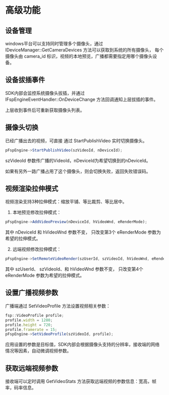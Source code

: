 # 高级功能

## 设备管理

windows平台可以支持同时管理多个摄像头，通过 IDeviceManager::GetCameraDevices 方法可以获取到系统的所有摄像头，
每个摄像头由 camera_id 标识，视频的本地预览，广播都需要指定用哪个摄像头设备。

## 设备拔插事件

SDK内部会监控系统摄像头拔插，并通过 IFspEngineEventHandler::OnDeviceChange 方法回调通知上层拔插的事件。

上层收到事件后可重新获取摄像头列表。

## 摄像头切换

已经广播出去的视频，可直接 通过 StartPublishVideo 实时切换摄像头。

```js
pFspEngine->StartPublishVideo(szVideoId, nDeviceId);
```

szVideoId 参数传广播的VideoId，nDeviceId为希望切换到的nDeviceId。

如果有另外一路广播占用了这个摄像头，则会切换失败，返回失败错误码。

## 视频渲染拉伸模式

视频渲染支持3种拉伸模式：缩放平铺、等比裁剪、等比居中。

1. 本地预览修改拉伸模式：

```js
pFspEngine->AddVideoPreview(nDeviceId, hVideoWnd, eRenderMode);
```

其中 nDeviceId 和 hVideoWnd 参数不变， 只改变第3个 eRenderMode 参数为希望的拉伸模式。

2. 远端视频修改拉伸模式：

```js
pFspEngine->SetRemoteVideoRender(szUserId, szVideoId, hVideoWnd, eRenderMode);
```

其中 szUserId、 szVideoId、和 hVideoWnd 参数不变， 只改变第4个 eRenderMode 参数为希望的拉伸模式。


## 设置广播视频参数

广播端通过 SetVideoProfile 方法设置视频相关参数：

```js
fsp::VideoProfile profile;
profile.width = 1280;
profile.height = 720;
profile.framerate = 15;
pFspEngine->SetVideoProfile(szVideoId, profile);
```

应用设置的参数是目标值，SDK内部会根据摄像头支持的分辨率，接收端的网络情况等因素，自动微调视频参数。

## 获取远端视频参数
接收端可以定时调用 GetVideoStats 方法获取远端视频的参数信息：宽高，帧率，码率信息。